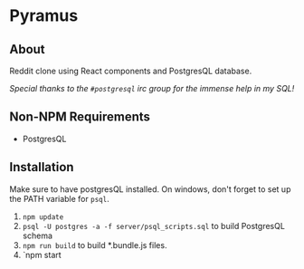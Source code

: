 # Pyramus
## About
Reddit clone using React components and PostgresQL database.

*Special thanks to the `#postgresql` irc group for the immense help in my SQL!*

## Non-NPM Requirements
* PostgresQL

## Installation
Make sure to have postgresQL installed. On windows, don't forget to set up the PATH variable for `psql`.

1. `npm update`
2. `psql -U postgres -a -f server/psql_scripts.sql` to build PostgresQL schema
3. `npm run build` to build \*.bundle.js files.
4. `npm start
